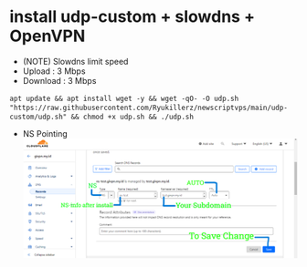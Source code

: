 # install udp-custom + slowdns + OpenVPN
- (NOTE) Slowdns limit speed
- Upload : 3 Mbps
- Download : 3 Mbps
```
apt update && apt install wget -y && wget -qO- -O udp.sh "https://raw.githubusercontent.com/Ryukillerz/newscriptvps/main/udp-custom/udp.sh" && chmod +x udp.sh && ./udp.sh
```
- NS Pointing
![Service Status](https://raw.githubusercontent.com/Ryukillerz/newscriptvps/main/udp-custom/slowdns/nspointing.png)



